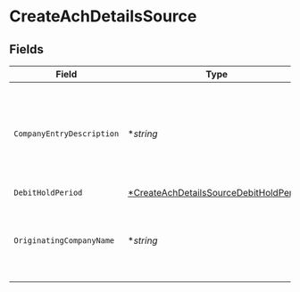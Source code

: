 # CreateAchDetailsSource


## Fields

| Field                                                                                                  | Type                                                                                                   | Required                                                                                               | Description                                                                                            | Example                                                                                                |
| ------------------------------------------------------------------------------------------------------ | ------------------------------------------------------------------------------------------------------ | ------------------------------------------------------------------------------------------------------ | ------------------------------------------------------------------------------------------------------ | ------------------------------------------------------------------------------------------------------ |
| `CompanyEntryDescription`                                                                              | **string*                                                                                              | :heavy_minus_sign:                                                                                     | An optional override of the default NACHA Company Entry Description for a transfer.                    | Gym Dues                                                                                               |
| `DebitHoldPeriod`                                                                                      | [*CreateAchDetailsSourceDebitHoldPeriod](../../models/shared/createachdetailssourcedebitholdperiod.md) | :heavy_minus_sign:                                                                                     | N/A                                                                                                    | 2-days                                                                                                 |
| `OriginatingCompanyName`                                                                               | **string*                                                                                              | :heavy_minus_sign:                                                                                     | An optional override of the default NACHA Company Name for a transfer.                                 | Whole Body Fit                                                                                         |